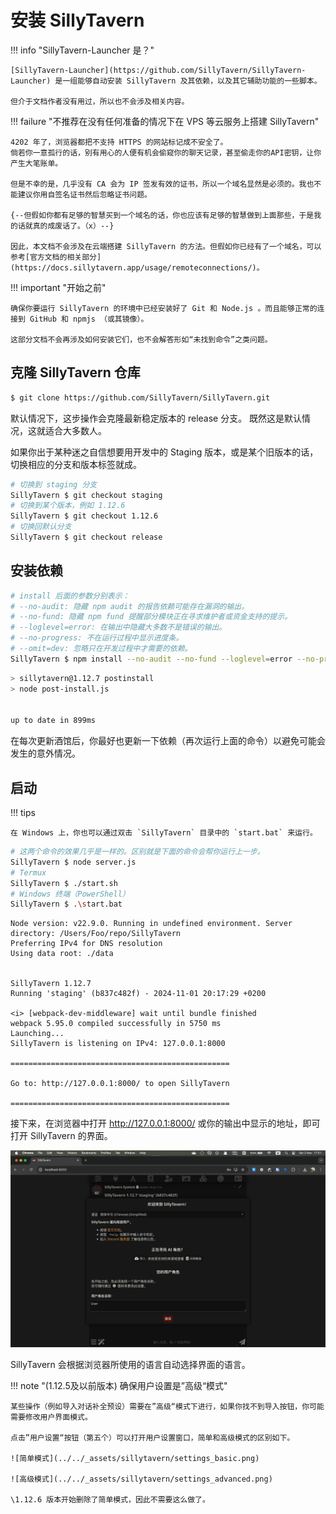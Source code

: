 # 安装 SillyTavern

!!! info "SillyTavern-Launcher 是？"

    [SillyTavern-Launcher](https://github.com/SillyTavern/SillyTavern-Launcher) 是一组能够自动安装 SillyTavern 及其依赖，以及其它辅助功能的一些脚本。

    但介于文档作者没有用过，所以也不会涉及相关内容。

!!! failure "不推荐在没有任何准备的情况下在 VPS 等云服务上搭建 SillyTavern"

    4202 年了，浏览器都把不支持 HTTPS 的网站标记成不安全了。
    倘若你一意孤行的话，别有用心的人便有机会偷窥你的聊天记录，甚至偷走你的API密钥，让你产生大笔账单。

    但是不幸的是，几乎没有 CA 会为 IP 签发有效的证书，所以一个域名显然是必须的。我也不能建议你用自签名证书然后忽略证书问题。

    {--但假如你都有足够的智慧买到一个域名的话，你也应该有足够的智慧做到上面那些，于是我的话就真的成废话了。（x）--}

    因此，本文档不会涉及在云端搭建 SillyTavern 的方法。但假如你已经有了一个域名，可以参考[官方文档的相关部分](https://docs.sillytavern.app/usage/remoteconnections/)。

!!! important "开始之前"

    确保你要运行 SillyTavern 的环境中已经安装好了 Git 和 Node.js 。而且能够正常的连接到 GitHub 和 npmjs （或其镜像）。
    
    这部分文档不会再涉及如何安装它们，也不会解答形如“未找到命令”之类问题。

## 克隆 SillyTavern 仓库

```bash
$ git clone https://github.com/SillyTavern/SillyTavern.git
```

默认情况下，这步操作会克隆最新稳定版本的 release 分支。
既然这是默认情况，这就适合大多数人。

如果你出于某种迷之自信想要用开发中的 Staging 版本，或是某个旧版本的话，切换相应的分支和版本标签就成。

```bash
# 切换到 staging 分支
SillyTavern $ git checkout staging
# 切换到某个版本，例如 1.12.6
SillyTavern $ git checkout 1.12.6
# 切换回默认分支
SillyTavern $ git checkout release
```
## 安装依赖

```bash
# install 后面的参数分别表示：
# --no-audit: 隐藏 npm audit 的报告依赖可能存在漏洞的输出。
# --no-fund: 隐藏 npm fund 提醒部分模块正在寻求维护者或资金支持的提示。
# --loglevel=error: 在输出中隐藏大多数不是错误的输出。
# --no-progress: 不在运行过程中显示进度条。
# --omit=dev: 忽略只在开发过程中才需要的依赖。
SillyTavern $ npm install --no-audit --no-fund --loglevel=error --no-progress --omit=dev
```

```bash title="这是输出"
> sillytavern@1.12.7 postinstall
> node post-install.js


up to date in 899ms
```

在每次更新酒馆后，你最好也更新一下依赖（再次运行上面的命令）以避免可能会发生的意外情况。

## 启动

!!! tips

    在 Windows 上，你也可以通过双击 `SillyTavern` 目录中的 `start.bat` 来运行。

```bash
# 这两个命令的效果几乎是一样的。区别就是下面的命令会帮你运行上一步。
SillyTavern $ node server.js
# Termux
SillyTavern $ ./start.sh
# Windows 终端（PowerShell）
SillyTavern $ .\start.bat
```

```text title="这是输出"
Node version: v22.9.0. Running in undefined environment. Server directory: /Users/Foo/repo/SillyTavern
Preferring IPv4 for DNS resolution
Using data root: ./data


SillyTavern 1.12.7
Running 'staging' (b837c482f) - 2024-11-01 20:17:29 +0200

<i> [webpack-dev-middleware] wait until bundle finished
webpack 5.95.0 compiled successfully in 5750 ms
Launching...
SillyTavern is listening on IPv4: 127.0.0.1:8000

=================================================

Go to: http://127.0.0.1:8000/ to open SillyTavern

=================================================
```

接下来，在浏览器中打开 http://127.0.0.1:8000/ 或你的输出中显示的地址，即可打开 SillyTavern 的界面。

![](../../_assets/sillytavern/interface.png)

SillyTavern 会根据浏览器所使用的语言自动选择界面的语言。

!!! note "(1.12.5及以前版本) 确保用户设置是”高级“模式"

    某些操作（例如导入对话补全预设）需要在”高级“模式下进行，如果你找不到导入按钮，你可能需要修改用户界面模式。
    
    点击”用户设置“按钮（第五个）可以打开用户设置窗口，简单和高级模式的区别如下。

    ![简单模式](../../_assets/sillytavern/settings_basic.png)

    ![高级模式](../../_assets/sillytavern/settings_advanced.png)

    \1.12.6 版本开始删除了简单模式，因此不需要这么做了。